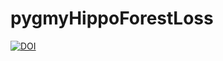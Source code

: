 # pygmyHippoForestLoss
[![DOI](https://zenodo.org/badge/538346315.svg)](https://zenodo.org/badge/latestdoi/538346315)
